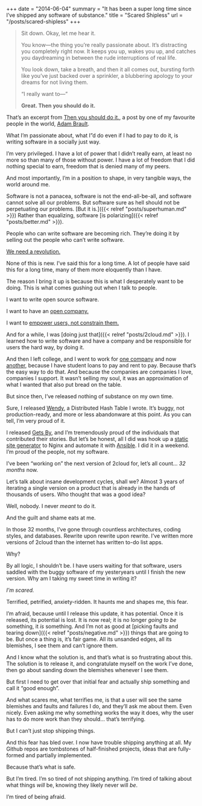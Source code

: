 +++
date = "2014-06-04"
summary = "It has been a super long time since I’ve shipped any software of substance."
title = "Scared Shipless"
url = "/posts/scared-shipless"
+++

> Sit down. Okay, let me hear it.
>
> You know—the thing you’re really passionate about. It’s distracting you completely right now. It keeps you up, wakes you up, and catches you daydreaming in between the rude interruptions of real life.
>
> You look down, take a breath, and then it all comes out, bursting forth like you’ve just backed over a sprinkler, a blubbering apology to your dreams for not living them.
> 
> “I really want to—”
>
> **Great. Then you should do it.**

That’s an excerpt from [Then you should do it.](http://adambrault.com/2013/05/08/then-you-should-do-it), a post by one of my favourite people in the world, [Adam Brault](http://adambrault.com).

What I’m passionate about, what I”d do even if I had to pay to do it, is writing software in a socially just way.

I’m very privileged. I have a lot of power that I didn’t really earn, at least no more so than many of those without power. I have a lot of freedom that I did nothing special to earn, freedom that is denied many of my peers.

And most importantly, I’m in a position to shape, in very tangible ways, the world around me.

Software is not a panacea, software is not the end-all-be-all, and software cannot solve all our problems. But software sure as hell should not be perpetuating our problems. [But it is.]({{< relref "posts/superhuman.md" >}}) Rather than equalizing, software [is polarizing]({{< relref "posts/better.md" >}}).

People who can write software are becoming rich. They’re doing it by selling out the people who can’t write software.

[We need a revolution.](http://writing.jan.io/2013/08/16/lets-start-a-revolution.html)

None of this is new. I’ve said this for a long time. A lot of people have said this for a long time, many of them more eloquently than I have.

The reason I bring it up is because this is what I desperately want to be doing. This is what comes gushing out when I talk to people.

I want to write open source software.

I want to have an [open company.](http://opencompany.org)

I want to [empower users, not constrain them.](http://indiewebcamp.com)

And for a while, I was [doing just that]({{< relref "posts/2cloud.md" >}}). I learned how to write software and have a company and be responsible for users the hard way, by doing it.

And then I left college, and I went to work for [one company](http://iron.io) and now [another](http://www.dramafever.com), because I have student loans to pay and rent to pay. Because that’s the easy way to do that. And because the companies are companies I love, companies I support. It wasn’t selling my soul, it was an approximation of what I wanted that also put bread on the table.

But since then, I’ve released nothing of substance on my own time.

Sure, I released [Wendy](http://secondbit.org/blog/introducing-pastry/), a Distributed Hash Table I wrote. It’s buggy, not production-ready, and more or less abandonware at this point. As you can tell, I’m very proud of it.

I released [Gets By](http://getsby.co), and I’m tremendously proud of the individuals that contributed their stories. But let’s be honest, all I did was hook up a [static site generator](https://github.com/mojombo/jekyll) to Nginx and automate it with [Ansible](http://www.ansible.com). I did it in a weekend. I’m proud of the people, not my software.

I’ve been “working on” the next version of 2cloud for, let’s all count… _32 months_ now.

Let’s talk about insane development cycles, shall we? Almost 3 years of iterating a single version on a product that is already in the hands of thousands of users. Who thought that was a good idea?

Well, nobody. I never _meant_ to do it.

And the guilt and shame eats at me.

In those 32 months, I’ve gone through countless architectures, coding styles, and databases. Rewrite upon rewrite upon rewrite. I’ve written more versions of 2cloud than the internet has written to-do list apps.

Why?

By all logic, I shouldn’t be. I have users waiting for that software, users saddled with the buggy software of my yesteryears until I finish the new version. Why am I taking my sweet time in writing it?

_I’m scared._

Terrified, petrified, anxiety-ridden. It haunts me and shapes me, this fear.

I’m afraid, because until I release this update, it has potential. Once it is released, its potential is lost. It is now real; it is no longer _going to be_ something, it _is_ something. And I’m not as good at [picking faults and tearing down]({{< relref "posts/negative.md" >}}) things that are going to be. But once a thing is, it’s fair game. All its unsanded edges, all its blemishes, I see them and can’t ignore them.

And I know what the solution is, and that’s what is so frustrating about this. The solution is to release it, and congratulate myself on the work I’ve done, then go about sanding down the blemishes whenever I see them.

But first I need to get over that initial fear and actually ship something and call it “good enough”.

And what scares me, what terrifies me, is that a user will see the same blemishes and faults and failures I do, and they’ll ask me about them. Even nicely. Even asking me why something works the way it does, why the user has to do more work than they should… that’s terrifying.

But I can’t just stop shipping things.

And this fear has bled over. I now have trouble shipping anything at all. My Github repos are tombstones of half-finished projects, ideas that are fully-formed and partially implemented.

Because that’s what is safe.

But I’m tired. I’m so tired of not shipping anything. I’m tired of talking about what things _will_ be, knowing they likely never will _be_.

I’m tired of being afraid.

